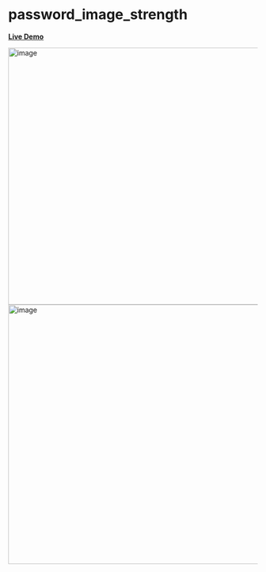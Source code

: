 # password_image_strength


<a href="https://guptakajal24.github.io/password_image_strength/"> <strong>Live Demo</strong></a>

<img width="519" alt="image" src="https://github.com/guptakajal24/password_image_strength/assets/151632686/e887d880-8e38-4f55-ab0c-f51f9b51f500">

<br>
<img width="524" alt="image" src="https://github.com/guptakajal24/password_image_strength/assets/151632686/7b3b546b-c032-4ab1-8780-8251974611e6">

